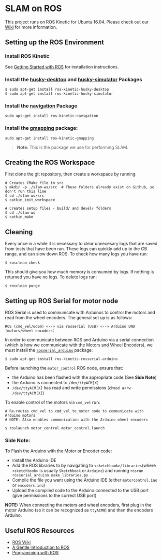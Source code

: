 # SLAM on ROS #

This project runs on ROS Kinetic for Ubuntu 16.04. Please check out our [Wiki](https://github.com/UTRA-ART/SLAM/wiki#getting-started-with-ros) for more information.

## Setting up the ROS Environment ##

### Install ROS Kinetic
See [Getting Started with ROS](https://github.com/UTRA-ART/SLAM/wiki#getting-started-with-ros) for installation instructions.

### Install the [husky-desktop]() and [husky-simulator]() Packages
```$ sudo apt-get update
$ sudo apt-get install ros-kinetic-husky-desktop
$ sudo apt-get install ros-kinetic-husky-simulator
```

### Install the [navigation](http://wiki.ros.org/navigation) Package
```
sudo apt-get install ros-kinetic-navigation
```

### Install the [gmapping](http://wiki.ros.org/gmapping) package:
```
sudo apt-get install ros-kinetic-gmapping
```
> **Note:** This is the package we use for performing SLAM.

## Creating the ROS Workspace ##
First clone the git repository, then create a workspace by running
```
# Creates CMake file in src
$ mkdir -p ./slam-ws/src  # These folders already exist on Github, so don't run this line
$ cd ./slam-ws/src
$ catkin_init_workspace

# Creates setup files - build/ and devel/ folders
$ cd ./slam-ws
$ catkin_make
```

## Cleaning ##
Every once in a while it is necessary to clear unnecesary logs that are saved from tests that have been run. These logs can quickly add up to the GB range, and can slow down ROS. To check how many logs you have run:

```
$ rosclean check
```

This should give you how much memory is consumed by logs. If nothing is returned you have no logs. 
To delete logs run:

```
$ rosclean purge
``` 

## Setting up ROS Serial for motor node ##
ROS Serial is used to communicate with Arduinos to control the motors and read from the wheel encoders. The general set up is as follows:
```
ROS (cmd_vel/odom) <--> via rosserial (USB) <--> Arduino UNO (motors/wheel encoders)
```
In order to communicate between ROS and Arduino via a serial connection (which is how we communicate with the Motors and Wheel Encoders), we must install the [`rosserial_arduino`](http://wiki.ros.org/rosserial_arduino) package:
```
$ sudo apt-get install ros-kinetic-rosserial-arduino
```

Before launching the `motor_control` ROS node, ensure that:
- the Arduino has been flashed with the appropriate code (See **Side Note**)
- the Arduino is connected to `/dev/ttyACM[X]`
- `/dev/ttyACM[X]` has read and write permissions (`chmod a+rw /dev/ttyACM[X]`)

To enable control of the motors via `cmd_vel` run:
```
# Re-routes cmd_vel to cmd_vel_to_motor node to communicate with Arduino motors
# NOTE: Also enables communication with the Arduino wheel encoders

$ roslaunch motor_control motor_control.launch
```

### Side Note: ###
To Flash the Arduino with the Motor or Encoder code:
- Install the Arduino IDE
- Add the ROS libraries to by navigating to `<sketchbook>/libraries`(where `<sketchbook>` is usually `Sketchbook` or `Arduino`) and running `rosrun rosserial_arduino make_libraries.py .`
- Compile the file you want using the Arduino IDE (either `motorcontrol.ino` or `encoders.ino`)
- Upload the compiled code to the Arduino connected to the USB port (give permissions to the correct USB port)

**NOTE:** When connecting the motors and wheel encoders, first plug in the motor Arduino (so it can be recognized as `ttyACM0`) and then the encoders Arduino.

## Useful ROS Resources ##
- [ROS Wiki](http://wiki.ros.org)
- [A Gentle Introduction to ROS](https://cse.sc.edu/~jokane/agitr/agitr-letter.pdf)
- [Programming with ROS](http://marte.aslab.upm.es/redmine/files/dmsf/p_drone-testbed/170324115730_268_Quigley_-_Programming_Robots_with_ROS.pdf?fbclid=IwAR2iVBeZ9WQu1uG614YMamUZlxvd8nJoHbxW5BntgaEjgVI4MBOzqOCdYi8)
